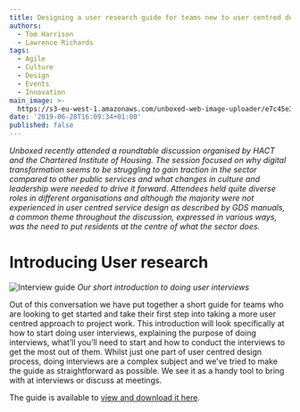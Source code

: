 ```yaml
---
title: Designing a user research guide for teams new to user centred design
authors:
  - Tom Harrison
  - Lawrence Richards
tags:
  - Agile
  - Culture
  - Design
  - Events
  - Innovation
main_image: >-
  https://s3-eu-west-1.amazonaws.com/unboxed-web-image-uploader/e7c45e32061542df27eb7c73ea92ad29.png
date: '2019-06-28T16:09:34+01:00'
published: false
---
```

_Unboxed recently attended a roundtable discussion organised by HACT and the Chartered Institute of Housing. The session focused on why digital transformation seems to be struggling to gain traction in the sector compared to other public services and what changes in culture and leadership were needed to drive it forward. Attendees held quite diverse roles in different organisations and although the majority were not experienced in user centred service design as described by GDS manuals, a common theme throughout the discussion, expressed in various ways, was the need to put residents at the centre of what the sector does._

# Introducing User research

![Interview guide](https://s3-eu-west-1.amazonaws.com/unboxed-web-image-uploader/e7c45e32061542df27eb7c73ea92ad29.png)
*Our short introduction to doing user interviews*

Out of this conversation we have put together a short guide for teams who are looking to get started and take their first step into taking a more user centred approach to project work. This introduction will look specifically at how to start doing user interviews, explaining the purpose of doing interviews, what’ll you’ll need to start and how to conduct the interviews to get the most out of them. Whilst just one part of user centred design process, doing interviews are a complex subject and we’ve tried to make the guide as straightforward as possible. We see it as a handy tool to bring with at interviews or discuss at meetings.

The guide is available to [view and download it here](http://bit.ly/-user-interview-guide).
